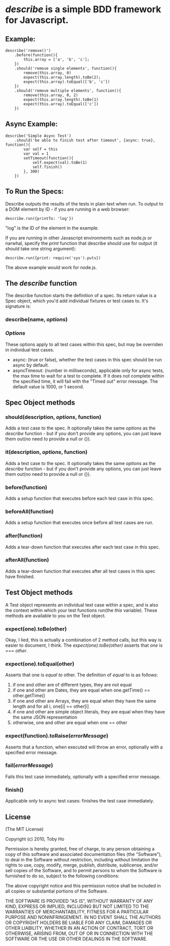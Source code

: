 *describe* is a simple BDD framework for Javascript.
====================================================

Example:
--------

    describe('remove()')
	    .before(function(){
	        this.array = ['a', 'b', 'c'];
	    })
	    .should('remove single elements', function(){
	        remove(this.array, 0)
	        expect(this.array.length).toBe(2);
	        expect(this.array).toEqual(['b', 'c'])
	    })
	    .should('remove multiple elements', function(){
	        remove(this.array, 0, 2)
	        expect(this.array.length).toBe(1)
	        expect(this.array).toEqual(['c'])
	    })
		
Async Example:
--------------

    describe('Simple Async Test')
	    .should('be able to finish test after timeout', {async: true}, function(){
	        var self = this
			var val = 1
	        setTimeout(function(){
				self.expect(val).toBe(1)
	            self.finish()
	        }, 300)
	    })

To Run the Specs:
-----------------

Describe outputs the results of the tests in plain text when run. To output to a DOM element by ID - 
if you are running in a web browser:
	
	describe.run({printTo: 'log'})
	
"log" is the ID of the element in the example.

If you are running in other Javascript environments such as node.js or narwhal, specify the *print*
function that describe should use for output (it should take one string argument):

	describe.run({print: require('sys').puts})

The above example would work for node.js.

The *describe* function
-----------------------

The describe function starts the definition of a spec. Its return value is a Spec object, which
you'd add individual fixtures or test cases to. It's signature is:

### describe(name, *options*)
	
### *Options*

These options apply to all test cases within this spec, but may be overriden in individual test cases.

- async: (true or false), whether the test cases in this spec should be run async by default.
- asyncTimeout: (number in milliseconds), applicable only for async tests, the max time to wait for a test to complete. If it does not complete within the specified time, it will fail with the "Timed out" error message. The default value is 1000, or 1 second.

Spec Object methods
-------------------

### should(description, *options*, function)
Adds a test case to the spec. It optionally takes the same *options* as the *describe* function - but if you don't provide any options, you can just leave them out(no need to provide a null or {}).

### it(description, *options*, function)
Adds a test case to the spec. It optionally takes the same *options* as the *describe* function - but if you don't provide any options, you can just leave them out(no need to provide a null or {}).

### before(function)
Adds a setup function that executes before each test case in this spec.

### beforeAll(function)
Adds a setup function that executes once before all test cases are run.

### after(function)
Adds a tear-down function that executes after each test case in this spec.

### afterAll(function)
Adds a tear-down function that executes after all test cases in this spec have finished.

Test Object methods
----------------
A Test object represents an individual test case within a spec, and is also the context
within which your test functions run(the *this* variable). These methods are available to you on the Test object.

### expect(one).toBe(other)
Okay, I lied, this is actually a combination of 2 method calls, but this way is easier to document,
I think. The *expect(one).toBe(other)* asserts that *one* is *===* *other*.

### expect(one).toEqual(other)
Asserts that one is *equal to* other. The definition of *equal to* is as follows:

1. if one and other are of different types, they are not equal
2. if one and other are Dates, they are equal when one.getTime() == other.getTime()
3. if one and other are Arrays, they are equal when they have the same length and for all i, one[i] == other[i]
4. if one and other are simple object literals, they are equal when they have the same JSON representation
5. otherwise, one and other are equal when one == other

### expect(function).toRaise(*errorMessage*)
Asserts that a function, when executed will throw an error, optionally with a specified error message.

### fail(*errorMessage*)
Fails this test case immediately, optionally with a specified error message.

### finish()
Applicable only to async test cases: finishes the test case immediately.

License
-------
(The MIT License)

Copyright (c) 2010, Toby Ho

Permission is hereby granted, free of charge, to any person obtaining a copy
of this software and associated documentation files (the "Software"), to deal
in the Software without restriction, including without limitation the rights
to use, copy, modify, merge, publish, distribute, sublicense, and/or sell
copies of the Software, and to permit persons to whom the Software is
furnished to do so, subject to the following conditions:

The above copyright notice and this permission notice shall be included in
all copies or substantial portions of the Software.

THE SOFTWARE IS PROVIDED "AS IS", WITHOUT WARRANTY OF ANY KIND, EXPRESS OR
IMPLIED, INCLUDING BUT NOT LIMITED TO THE WARRANTIES OF MERCHANTABILITY,
FITNESS FOR A PARTICULAR PURPOSE AND NONINFRINGEMENT. IN NO EVENT SHALL THE
AUTHORS OR COPYRIGHT HOLDERS BE LIABLE FOR ANY CLAIM, DAMAGES OR OTHER
LIABILITY, WHETHER IN AN ACTION OF CONTRACT, TORT OR OTHERWISE, ARISING FROM,
OUT OF OR IN CONNECTION WITH THE SOFTWARE OR THE USE OR OTHER DEALINGS IN
THE SOFTWARE.